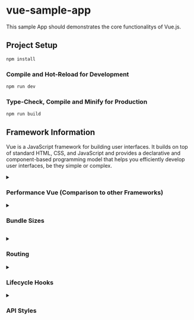 # vue-sample-app

This sample App should demonstrates the core functionalitys of Vue.js.

## Project Setup

```sh
npm install
```

### Compile and Hot-Reload for Development

```sh
npm run dev
```

### Type-Check, Compile and Minify for Production

```sh
npm run build
```

## Framework Information

Vue is a JavaScript framework for building user interfaces. It builds on top of standard HTML, CSS, and JavaScript and provides a declarative and component-based programming model that helps you efficiently develop user interfaces, be they simple or complex.

<details><summary><h3> Performance Vue (Comparison to other Frameworks)</h3></summary>

Vue.js, React.js, and Angular are three of the most popular front-end web development frameworks. Each framework has its own unique features and advantages, and choosing the right one for your project can be a difficult decision. In this comparison, we'll take a look at some of the key differences between Vue.js, React.js, and Angular to help you make an informed decision.

#### Vue.js

Vue.js is a lightweight front-end framework that emphasizes simplicity and ease of use. It was created in 2014 by Evan You and has gained a lot of popularity in recent years. Vue.js offers a variety of features that make it a great choice for building small to medium-sized applications.

**Pros:**

- Easy to learn: Vue.js is easy to learn and understand, even for developers who are new to web development. The framework has a simple and intuitive API, making it easy to get started with.
- Lightweight: Vue.js is a lightweight framework that has a small footprint. This means that it loads quickly and is efficient in terms of memory usage.
- Flexible: Vue.js is highly customizable and can be integrated into existing projects without much hassle. The framework is designed to be modular, which means that you can use only the parts of it that you need.
- Great documentation: Vue.js has excellent documentation that is easy to follow and understand. This makes it easy to find answers to your questions and troubleshoot any issues you may encounter.
- Good performance: Vue.js is fast and efficient, with a virtual DOM that minimizes the amount of DOM manipulation required. This makes it a good choice for building performant applications.

**Cons:**

- Small community: While Vue.js has gained a lot of popularity in recent years, it still has a smaller community than some of the other frameworks. This means that finding resources and support can be more difficult.
- Limited ecosystem: The ecosystem around Vue.js is not as mature as some of the other frameworks, which means that there may be fewer plugins and tools available.
- Limited scalability: Vue.js may not be the best choice for large-scale projects, as it lacks some of the scalability features of other frameworks.

#### React.js

React.js is a popular front-end framework developed by Facebook. It was first released in 2013 and has since become one of the most widely used front-end frameworks. React.js is known for its performance and scalability, making it a good choice for large-scale projects.

**Pros:**

- Good performance: React.js is known for its performance, with a virtual DOM that minimizes the amount of DOM manipulation required. This makes it a good choice for building performant applications.
- Scalable: React.js is highly scalable and can be used to build large-scale applications. The framework is designed to be modular, which means that you can reuse components across your application.
- Large community: React.js has a large and active community, which means that finding resources and support is easy. There are also a lot of plugins and tools available.
- JSX: React.js uses JSX, a syntax that allows you to write HTML-like code in your JavaScript. This makes it easy to create reusable components and helps to keep your code organized.

**Cons:**

- Steep learning curve: React.js can be difficult to learn, especially for developers who are new to web development. The framework has a complex API and requires a good understanding of JavaScript.
- Boilerplate: React.js requires a lot of boilerplate code, which can make it more difficult to get started with.
- Opinionated: React.js is an opinionated framework, which means that it may not be the best choice for developers who prefer more flexibility and customization.

#### Angular

**Pros:**

- Complete framework: Angular is a complete framework that comes with everything you need to build large-scale, complex web applications.
- Built-in state management: Angular has a built-in state management system called RxJS, which is based on the reactive programming paradigm.
- Powerful CLI: Angular comes with a powerful command-line interface (CLI) that makes it easy to create, scaffold, and build Angular applications.
- Strong typing: Angular is built with TypeScript, a strongly-typed superset of JavaScript. This makes it easier to catch errors early and write more maintainable code.
- Large community: Angular has a large and active community of developers, which means there are plenty of resources, tutorials, and plugins available.
  **Cons:**

- Steep learning curve: Angular has a steep learning curve, especially for developers who are new to the framework or to web development in general.
- Overly complex: Some developers find Angular to be overly complex, with too many abstractions and boilerplate code.
- Performance: Angular can be slower to load and render initially compared to other frameworks, due to its heavy-weight architecture and ahead-of-time compilation.
- Limited flexibility: Angular's opinionated architecture can limit flexibility and make it difficult to integrate with other libraries or tools.
- Large bundle size: Angular applications can have a large bundle size, which can impact performance and load times, especially on slow or mobile networks.
</details>

<details><summary><h3>Bundle Sizes</h3></summary>

Vue.js is known for its small size and minimal footprint. The core library of Vue.js, without any additional plugins or dependencies, is only around 24KB after minification and gzip compression. This makes it one of the smallest JavaScript frameworks available.

However, the size of a Vue.js application can vary depending on the features and dependencies used. For example, if you're using the Vue CLI to generate a new project, it comes with additional dependencies like webpack, babel, and other plugins, which can increase the overall size of the project.

To reduce the bundle size of a Vue.js application, there are several strategies that can be used. One common approach is to use code splitting, which allows you to split your application code into smaller, more manageable chunks that can be loaded on demand as needed. This can greatly reduce the initial load time and improve performance.

Another strategy is to use tree shaking, which is a technique for removing unused code from your application. This can help to further reduce the overall bundle size and improve performance.

Overall, Vue.js is a lightweight and efficient framework, and with proper optimization techniques, it's possible to build fast and performant applications while keeping the bundle size to a minimum.</details>

<details><summary><h3>Routing</h3></summary>

#### Introduction to Vue Router

Vue Router is the official router for Vue.js. It deeply integrates with Vue.js core to make building Single Page Applications with Vue.js a breeze. Features include:

- Nested routes mapping
- Dynamic Routing
- Modular, component-based router configuration
- Route params, query, wildcards
- View transition effects powered by Vue.js' transition system
- Fine-grained navigation control
- Links with automatic active CSS classes
- HTML5 history mode or hash mode
- Customizable Scroll Behavior
- Proper encoding for URLs

#### Download

**npm**

```bash
npm install vue-router@4
```

**yarn**

```bash
yarn add vue-router@4
```

#### Vue Router and the Composition API

Because we don't have access to this inside of setup, we cannot directly access this.$router or this.$route anymore. Instead we use the useRouter and useRoute functions.
The route object is a reactive object, so any of its properties can be watched and you should avoid watching the whole route object. In most scenarios, you should directly watch the param you are expecting to change.

```js
import { useRoute } from 'vue-router'
import { ref, watch } from 'vue'

export default {
  setup() {
    const route = useRoute()
    const userData = ref()

...
```

**Link to the Docs:** https://router.vuejs.org/guide/

</details>

<details><summary><h3>Lifecycle Hooks</h3></summary>

#### onMounted()​

Registers a callback to be called after the component has been mounted.

**Type**

ts
function onMounted(callback: () => void): void

**Details**

A component is considered mounted after:

- All of its synchronous child components have been mounted (does not include async components or components inside <Suspense> trees).
- Its own DOM tree has been created and inserted into the parent container. Note it only guarantees that the component's DOM tree is in-document if the application's root container is also in-document.

This hook is typically used for performing side effects that need access to the component's rendered DOM, or for limiting DOM-related code to the client in a server-rendered application.

This hook is not called during server-side rendering.

**Example**

Accessing an element via template ref:

```js
<script setup>
import { ref, onMounted } from 'vue'

const el = ref()

onMounted(() => {
  el.value // <div>
})
</script>

<template>
  <div ref="el"></div>
</template>
```

#### onUpdated()​

Registers a callback to be called after the component has updated its DOM tree due to a reactive state change.

**Type**

```ts
function onUpdated(callback: () => void): void;
```

A parent component's updated hook is called after that of its child components.

This hook is called after any DOM update of the component, which can be caused by different state changes. If you need to access the updated DOM after a specific state change, use nextTick() instead.

This hook is not called during server-side rendering.

**Example**

Accessing updated DOM:

```js
<script setup>
import { ref, onUpdated } from 'vue'

const count = ref(0)

onUpdated(() => {
  // text content should be the same as current `count.value`
  console.log(document.getElementById('count').textContent)
})
</script>

<template>
  <button id="count" @click="count++">{{ count }}</button>
</template>
```

#### onUnmounted()​

Registers a callback to be called after the component has been unmounted.

**Type**

```ts
function onUnmounted(callback: () => void): void;
```

A component is considered unmounted after:

- All of its child components have been unmounted.
- All of its associated reactive effects (render effect and computed / watchers created during setup()) have been stopped.

Use this hook to clean up manually created side effects such as timers, DOM event listeners or server connections.

This hook is not called during server-side rendering.

**Example**

```ts
<script setup>
import { onMounted, onUnmounted } from 'vue'

let intervalId
onMounted(() => {
  intervalId = setInterval(() => {
    // ...
  })
})

onUnmounted(() => clearInterval(intervalId))
</script>
```

#### onBeforeMount()​

Registers a hook to be called right before the component is to be mounted.

**Type**

```ts
function onBeforeMount(callback: () => void): void;
```

**Details**

When this hook is called, the component has finished setting up its reactive state, but no DOM nodes have been created yet. It is about to execute its DOM render effect for the first time.

This hook is not called during server-side rendering.

#### onBeforeUpdate()​

Registers a hook to be called right before the component is about to update its DOM tree due to a reactive state change.

**Type**

```ts
function onBeforeUpdate(callback: () => void): void;
```

**Details**

This hook can be used to access the DOM state before Vue updates the DOM. It is also safe to modify component state inside this hook.

This hook is not called during server-side rendering.

#### onBeforeUnmount()​

Registers a hook to be called right before a component instance is to be unmounted.

**Type**

```ts
function onBeforeUnmount(callback: () => void): void;
```

**Details**

When this hook is called, the component instance is still fully functional.

This hook is not called during server-side rendering.

</details>

<details><summary><h3>API Styles</h3></summary>

Vue components can be authored in two different API styles: Options API and Composition API.

#### Options API

With Options API, we define a component's logic using an object of options such as data, methods, and mounted. Properties defined by options are exposed on this inside functions, which points to the component instance.

The Options API is centered around the concept of a "component instance" (this as seen in the example), which typically aligns better with a class-based mental model for users coming from OOP language backgrounds. It is also more beginner-friendly by abstracting away the reactivity details and enforcing code organization via option groups.

```js
<script>
export default {
  // Properties returned from data() become reactive state
  // and will be exposed on `this`.
  data() {
    return {
      count: 0,
    };
  },

  // Methods are functions that mutate state and trigger updates.
  // They can be bound as event listeners in templates.
  methods: {
    increment() {
      this.count++;
    },
  },

  // Lifecycle hooks are called at different stages
  // of a component's lifecycle.
  // This function will be called when the component is mounted.
  mounted() {
    console.log(`The initial count is ${this.count}.`);
  },
};
</script>

<template>
  <button @click="increment">Count is: {{ count }}</button>
</template>
```

#### Composition API (Reactivity)

With Composition API, we define a component's logic using imported API functions. In SFCs, Composition API is typically used with <script setup>. The setup attribute is a hint that makes Vue perform compile-time transforms that allow us to use Composition API with less boilerplate. For example, imports and top-level variables / functions declared in <script setup> are directly usable in the template.

The Composition API is centered around declaring reactive state variables directly in a function scope and composing state from multiple functions together to handle complexity. It is more free-form and requires an understanding of how reactivity works in Vue to be used effectively. In return, its flexibility enables more powerful patterns for organizing and reusing logic.

```js
<script setup>
import { ref, onMounted } from "vue";

// reactive state
const count = ref(0);

// functions that mutate state and trigger updates
function increment() {
  count.value++;
}

// lifecycle hooks
onMounted(() => {
  console.log(`The initial count is ${count.value}.`);
});
</script>

<template>
  <button @click="increment">Count is: {{ count }}</button>
</template>
```

#### Which to Choose?​

Both API styles are fully capable of covering common use cases. They are different interfaces powered by the exact same underlying system. In fact, the Options API is implemented on top of the Composition API! The fundamental concepts and knowledge about Vue are shared across the two styles.

**For production use:**

- Go with Options API if you are not using build tools, or plan to use Vue primarily in low-complexity scenarios, e.g. progressive enhancement.

- Go with Composition API + Single-File Components if you plan to build full applications with Vue
</details>

<details><summary><h3>Reactive Code (Declarative vs. Imperative Coding)</h3></summary>

#### Declaring Reactive State

- We can create a reactive object or array with the reactive() function.
- To use reactive state in a component's template, declare and return them from a component's setup() function.
- Similarly, we can declare functions that mutate reactive state in the same scope and expose them as methods alongside the state.

- When using Single-File Components (SFCs), we can greatly simplify the usage with <script setup>:

```js
<script setup>
import { reactive } from 'vue'

const state = reactive({ count: 0 })

function increment() {
  state.count++
}
</script>

    // expose the state to the template
<template>
  <button @click="increment">
    {{ state.count }}
  </button>
</template>
```

#### Reactive Variables with ref()

To address the limitations of reactive(), Vue also provides a ref() function which allows us to create reactive "refs" that can hold any value type:

```js
import { ref } from "vue";

const count = ref(0);
```

A ref containing an object value can reactively replace the entire object:

```js
import { ref } from "vue";

const count = ref(0);
```

</details>

<details><summary><h3>Dependency Injection<h3></summary>

#### provide()

Provides a value that can be injected by descendant components.

**Type**

```ts
function provide<T>(key: InjectionKey<T> | string, value: T): void;
```

**Details**

provide() takes two arguments: the key, which can be a string or a symbol, and the value to be injected.

When using TypeScript, the key can be a symbol casted as InjectionKey - a Vue provided utility type that extends Symbol, which can be used to sync the value type between provide() and inject().

Similar to lifecycle hook registration APIs, provide() must be called synchronously during a component's setup() phase.

**Example**

```ts
<script setup>
  import {(ref, provide)} from 'vue' import {fooSymbol} from
  './injectionSymbols' // provide static value provide('foo', 'bar') // provide
  reactive value const count = ref(0) provide('count', count) // provide with
  Symbol keys provide(fooSymbol, count)
</script>
```

#### inject()​

Injects a value provided by an ancestor component or the application (via app.provide()).

**Type**

```ts
// without default value
function inject<T>(key: InjectionKey<T> | string): T | undefined;

// with default value
function inject<T>(key: InjectionKey<T> | string, defaultValue: T): T;

// with factory
function inject<T>(
  key: InjectionKey<T> | string,
  defaultValue: () => T,
  treatDefaultAsFactory: true
): T;
```

**Details**

The first argument is the injection key. Vue will walk up the parent chain to locate a provided value with a matching key. If multiple components in the parent chain provides the same key, the one closest to the injecting component will "shadow" those higher up the chain. If no value with matching key was found, inject() returns undefined unless a default value is provided.

The second argument is optional and is the default value to be used when no matching value was found. It can also be a factory function to return values that are expensive to create. If the default value is a function, then false must be passed as the third argument to indicate that the function should be used as the value instead of the factory.

Similar to lifecycle hook registration APIs, inject() must be called synchronously during a component's setup() phase.

When using TypeScript, the key can be of type of InjectionKey - a Vue-provided utility type that extends Symbol, which can be used to sync the value type between provide() and inject().

**Example**

Assuming a parent component has provided values as shown in the previous provide() example:

```ts
<script setup>
import { inject } from 'vue'
import { fooSymbol } from './injectionSymbols'

// inject static value with default
const foo = inject('foo')

// inject reactive value
const count = inject('count')

// inject with Symbol keys
const foo2 = inject(fooSymbol)

// inject with default value
const bar = inject('foo', 'default value')

// inject with default value factory
const baz = inject('foo', () => new Map())

// inject with function default value, by passing the 3rd argument
const fn = inject('function', () => {}, false)
</script>
```
